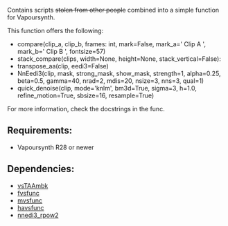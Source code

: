 Contains scripts ~~stolen from other people~~ combined into a simple function for Vapoursynth.

This function offers the following:</br>

- compare(clip_a, clip_b, frames: int, mark=False, mark_a=' Clip A ', mark_b=' Clip B ', fontsize=57)
- stack_compare(clips, width=None, height=None, stack_vertical=False):
- transpose_aa(clip, eedi3=False)
- NnEedi3(clip, mask, strong_mask, show_mask, strength=1, alpha=0.25, beta=0.5, gamma=40, nrad=2, mdis=20, nsize=3, nns=3, qual=1)
- quick_denoise(clip, mode='knlm', bm3d=True, sigma=3, h=1.0, refine_motion=True, sbsize=16, resample=True)
 
For more information, check the docstrings in the func.

## Requirements:

- Vapoursynth R28 or newer</br>

## Dependencies:

- [vsTAAmbk](https://github.com/HomeOfVapourSynthEvolution/vsTAAmbk)
- [fvsfunc](https://github.com/Irrational-Encoding-Wizardry/fvsfunc)
- [mvsfunc](https://github.com/HomeOfVapourSynthEvolution/mvsfunc)
- [havsfunc](https://github.com/HomeOfVapourSynthEvolution/havsfunc)
- [nnedi3_rpow2](https://github.com/darealshinji/vapoursynth-plugins/blob/master/scripts/nnedi3_rpow2.py)
